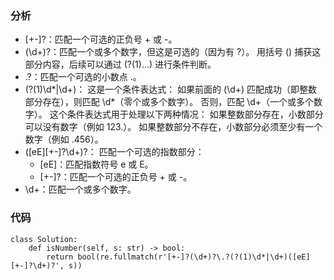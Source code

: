 ### 分析
- [+-]?：匹配一个可选的正负号 + 或 -。
- (\d+)?：匹配一个或多个数字，但这是可选的（因为有 ?）。
用括号 () 捕获这部分内容，后续可以通过 (?(1)...) 进行条件判断。
- \.?：匹配一个可选的小数点 .。
- (?(1)\d*|\d+)：
这是一个条件表达式：
如果前面的 (\d+) 匹配成功（即整数部分存在），则匹配 \d*（零个或多个数字）。
否则，匹配 \d+（一个或多个数字）。
这个条件表达式用于处理以下两种情况：
如果整数部分存在，小数部分可以没有数字（例如 123.）。
如果整数部分不存在，小数部分必须至少有一个数字（例如 .456）。
- ([eE][+-]?\d+)?：
匹配一个可选的指数部分：
    - [eE]：匹配指数符号 e 或 E。
    - [+-]?：匹配一个可选的正负号 + 或 -。
- \d+：匹配一个或多个数字。
### 代码
``` python3
class Solution:
    def isNumber(self, s: str) -> bool:
        return bool(re.fullmatch(r'[+-]?(\d+)?\.?(?(1)\d*|\d+)([eE][+-]?\d+)?', s))
```